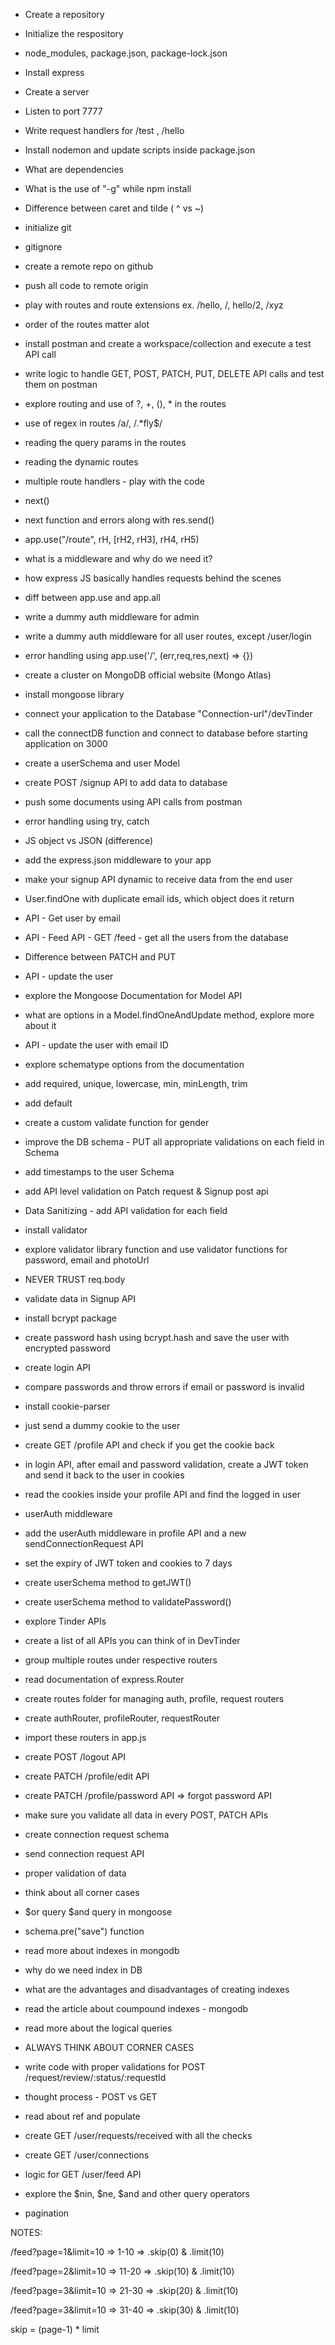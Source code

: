 - Create a repository
- Initialize the respository
- node_modules, package.json, package-lock.json
- Install express
- Create a server
- Listen to port 7777
- Write request handlers for /test , /hello
- Install nodemon and update scripts inside package.json
- What are dependencies
- What is the use of "-g" while npm install
- Difference between caret and tilde ( ^ vs ~)

- initialize git
- gitignore
- create a remote repo on github
- push all code to remote origin
- play with routes and route extensions ex. /hello, /, hello/2, /xyz
- order of the routes matter alot
- install postman and create a workspace/collection and execute a test API call
- write logic to handle GET, POST, PATCH, PUT, DELETE API calls and test them on postman
- explore routing and use of ?, +, (), \* in the routes
- use of regex in routes /a/, /.\*fly$/
- reading the query params in the routes
- reading the dynamic routes

- multiple route handlers - play with the code
- next()
- next function and errors along with res.send()
- app.use("/route", rH, [rH2, rH3], rH4, rH5)
- what is a middleware and why do we need it?
- how express JS basically handles requests behind the scenes
- diff between app.use and app.all
- write a dummy auth middleware for admin
- write a dummy auth middleware for all user routes, except /user/login
- error handling using app.use('/', (err,req,res,next) => {})

- create a cluster on MongoDB official website (Mongo Atlas)
- install mongoose library
- connect your application to the Database "Connection-url"/devTinder
- call the connectDB function and connect to database before starting application on 3000
- create a userSchema and user Model
- create POST /signup API to add data to database
- push some documents using API calls from postman
- error handling using try, catch

- JS object vs JSON (difference)
- add the express.json middleware to your app
- make your signup API dynamic to receive data from the end user
- User.findOne with duplicate email ids, which object does it return
- API - Get user by email
- API - Feed API - GET /feed - get all the users from the database
- Difference between PATCH and PUT
- API - update the user
- explore the Mongoose Documentation for Model API
- what are options in a Model.findOneAndUpdate method, explore more about it
- API - update the user with email ID

- explore schematype options from the documentation
- add required, unique, lowercase, min, minLength, trim
- add default
- create a custom validate function for gender
- improve the DB schema - PUT all appropriate validations on each field in Schema
- add timestamps to the user Schema
- add API level validation on Patch request & Signup post api
- Data Sanitizing - add API validation for each field
- install validator
- explore validator library function and use validator functions for password, email and photoUrl
- NEVER TRUST req.body

- validate data in Signup API
- install bcrypt package
- create password hash using bcrypt.hash and save the user with encrypted password
- create login API
- compare passwords and throw errors if email or password is invalid

- install cookie-parser
- just send a dummy cookie to the user
- create GET /profile API and check if you get the cookie back
- in login API, after email and password validation, create a JWT token and send it back to the user in cookies
- read the cookies inside your profile API and find the logged in user
- userAuth middleware
- add the userAuth middleware in profile API and a new sendConnectionRequest API
- set the expiry of JWT token and cookies to 7 days
- create userSchema method to getJWT()
- create userSchema method to validatePassword()

- explore Tinder APIs
- create a list of all APIs you can think of in DevTinder
- group multiple routes under respective routers
- read documentation of express.Router
- create routes folder for managing auth, profile, request routers
- create authRouter, profileRouter, requestRouter
- import these routers in app.js
- create POST /logout API
- create PATCH /profile/edit API
- create PATCH /profile/password API => forgot password API
- make sure you validate all data in every POST, PATCH APIs

- create connection request schema
- send connection request API
- proper validation of data
- think about all corner cases
- $or query $and query in mongoose
- schema.pre("save") function
- read more about indexes in mongodb
- why do we need index in DB
- what are the advantages and disadvantages of creating indexes
- read the article about coumpound indexes - mongodb
- read more about the logical queries
- ALWAYS THINK ABOUT CORNER CASES

- write code with proper validations for POST /request/review/:status/:requestId
- thought process - POST vs GET
- read about ref and populate
- create GET /user/requests/received with all the checks
- create GET /user/connections

- logic for GET /user/feed API
- explore the $nin, $ne, $and and other query operators
- pagination

NOTES:

/feed?page=1&limit=10 => 1-10 => .skip(0) & .limit(10)

/feed?page=2&limit=10 => 11-20 => .skip(10) & .limit(10)

/feed?page=3&limit=10 => 21-30 => .skip(20) & .limit(10)

/feed?page=3&limit=10 => 31-40 => .skip(30) & .limit(10)

skip = (page-1) \* limit
